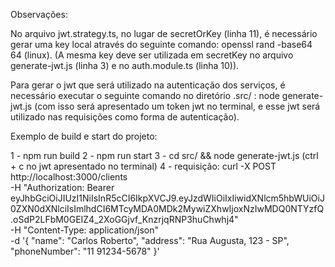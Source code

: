 Observações:

No arquivo jwt.strategy.ts, no lugar de secretOrKey (linha 11), é necessário gerar uma key local através do seguinte comando: openssl rand -base64 64 (linux). (A mesma key deve ser utilizada em secretKey no arquivo generate-jwt.js (linha 3) e no auth.module.ts (linha 10)).

Para gerar o jwt que será utilizado na autenticação dos serviços, é necessário executar o seguinte comando no diretório .src/ : node generate-jwt.js (com isso será apresentado um token jwt no terminal, e esse jwt será utilizado nas requisições como forma de autenticação).

Exemplo de build e start do projeto:

1 - npm run build
2 - npm run start
3 - cd src/ && node generate-jwt.js (ctrl + c no jwt apresentado no terminal)
4 - requisição: 
curl -X POST http://localhost:3000/clients \
-H "Authorization: Bearer eyJhbGciOiJIUzI1NiIsInR5cCI6IkpXVCJ9.eyJzdWIiOiIxIiwidXNlcm5hbWUiOiJ0ZXN0dXNlciIsImlhdCI6MTcyMDA0MDk2MywiZXhwIjoxNzIwMDQ0NTYzfQ.oSdP2LFbM0GEIZ4_2XoGGjvf_KnzrjqRNP3huChwhj4" \
-H "Content-Type: application/json" \
-d '{
  "name": "Carlos Roberto",
  "address": "Rua Augusta, 123 - SP",
  "phoneNumber": "11 91234-5678"
}'